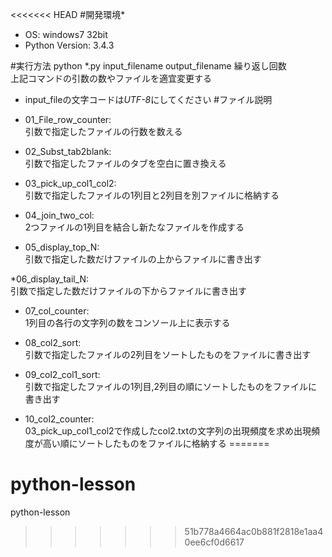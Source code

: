 <<<<<<< HEAD
#開発環境*
* OS: windows7 32bit
* Python Version: 3.4.3

#実行方法
python *.py input_filename output_filename 繰り返し回数  
上記コマンドの引数の数やファイルを適宜変更する
* input_fileの文字コードは*UTF-8*にしてください
#ファイル説明

* 01_File_row_counter:  
引数で指定したファイルの行数を数える

* 02_Subst_tab2blank:  
引数で指定したファイルのタブを空白に置き換える  
  
* 03_pick_up_col1_col2:  
引数で指定したファイルの1列目と2列目を別ファイルに格納する
  
* 04_join_two_col:  
2つファイルの1列目を結合し新たなファイルを作成する
  
* 05_display_top_N:  
引数で指定した数だけファイルの上からファイルに書き出す
  
 *06_display_tail_N:  
引数で指定した数だけファイルの下からファイルに書き出す
  
* 07_col_counter:  
1列目の各行の文字列の数をコンソール上に表示する
  
* 08_col2_sort:  
引数で指定したファイルの2列目をソートしたものをファイルに書き出す
  
* 09_col2_col1_sort:  
引数で指定したファイルの1列目,2列目の順にソートしたものをファイルに書き出す
  
* 10_col2_counter:  
03_pick_up_col1_col2で作成したcol2.txtの文字列の出現頻度を求め出現頻度が高い順にソートしたものをファイルに格納する
=======
# python-lesson
python-lesson
>>>>>>> 51b778a4664ac0b881f2818e1aa40ee6cf0d6617
